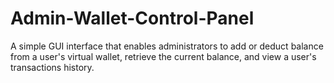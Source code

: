 # Admin-Wallet-Control-Panel
A simple GUI interface that enables administrators to add or deduct balance from a user's virtual wallet, retrieve the current balance, and view a user's transactions history.
